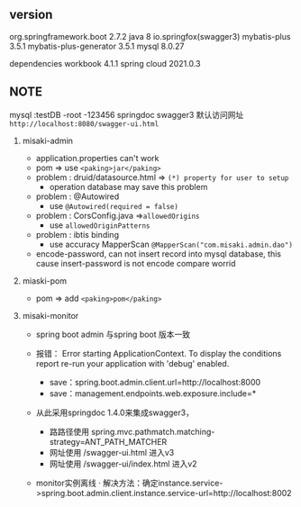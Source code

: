 
## version
org.springframework.boot 2.7.2
java 8
io.springfox(swagger3)
mybatis-plus 3.5.1
mybatis-plus-generator 3.5.1
mysql 8.0.27

dependencies
workbook 4.1.1
spring cloud 2021.0.3

## NOTE
mysql :testDB -root -123456
springdoc swagger3 默认访问网址  
`http://localhost:8080/swagger-ui.html`

1. misaki-admin
    - application.properties can't work
    - pom => use `<paking>jar</paking>`
    - problem : druid/datasource.html => `(*) property for user to setup`
        - operation database may save this problem 
    - problem : @Autowired
        -  use `@Autowired(required = false)`
    - problem : CorsConfig.java =>`allowedOrigins`
        - use `allowedOriginPatterns`
    - problem : ibtis binding 
        - use accuracy MapperScan `@MapperScan("com.misaki.admin.dao")`
    - encode-password, can not insert record into mysql database, this cause insert-password is not encode compare worrid
2. miaski-pom
    - pom =>  add `<paking>pom</paking>`

3. misaki-monitor
    - spring boot admin 与spring boot 版本一致
    - 报错： Error starting ApplicationContext. To display the conditions report re-run your application with 'debug' enabled.
        - save：spring.boot.admin.client.url=http://localhost:8000  
        - save：management.endpoints.web.exposure.include=*

    - 从此采用springdoc 1.4.0来集成swagger3，
        - 路路径使用 spring.mvc.pathmatch.matching-strategy=ANT_PATH_MATCHER
        - 网址使用 /swagger-ui.html 进入v3
        - 网址使用 /swagger-ui/index.html 进入v2
    - monitor实例离线
        · 解决方法：确定instance.service->spring.boot.admin.client.instance.service-url=http://localhost:8002


